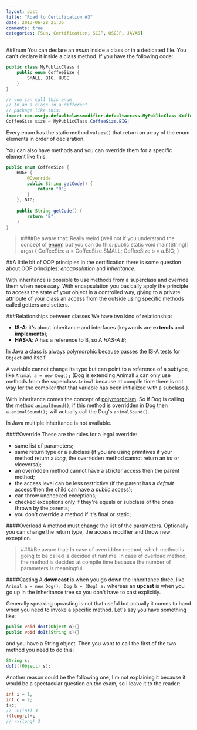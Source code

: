 ```yaml
---
layout: post
title: "Road to Certification #3"
date: 2013-06-28 21:36
comments: true
categories: [Sun, Certification, SCJP, OSCJP, JAVA6]
---
```

##Enum
You can declare an *enum* inside a class or in a dedicated file. You can't declare it inside a class method.
If you have the following code:
``` java ENUM EXAMPLE
public class MyPublicClass {
	public enum CoffeeSize {
		SMALL, BIG, HUGE
	}
}

// you can call this enum
// In an a class in a different
// package like this:
import com.oscjp.defaultclassmodifier.defaultaccess.MyPublicClass.CoffeeSize;
CoffeeSize size = MyPublicClass.CoffeeSize.BIG;
```
Every enum has the static method `values()` that return an array 
of the enum elements in order of declaration. 
<!-- more -->
You can also have methods and you can 
override them for a specific element like this:
``` java ENUM OVERRIDE EXAMPLE
public enum CoffeeSize {	
	HUGE {
		@Override
		public String getCode() {
			return "R";
		}
	}, BIG;
	
	public String getCode() {
		return "B";
	}
}
```
> ####Be aware that:
> Really weird (well not if you understand the concept of [enum](http://docs.oracle.com/javase/tutorial/java/javaOO/enum.html)) but you can do this:
	public static void main(String[] args) {
		CoffeeSize a = CoffeeSize.SMALL;
		CoffeeSize b = a.BIG;
	}


##A little bit of OOP principles
In the certification there is some question about OOP principles: *encapsulation* and *inheritance*.

With inheritance is possible to use methods from a superclass and override them when necessary. With encapsulation you basically apply the
principle to access the state of your object in a controlled way, giving to a private attribute of your class an access from the outside using specific methods called getters and setters.

###Relationships between classes
We have two kind of relationship:

* **IS-A**: it's about inheritance and interfaces (keywords are **extends** and **implements**);
* **HAS-A**: A has a reference to B, so A *HAS-A B*;

In Java a class is always polymorphic because passes the IS-A tests for `Object` and itself.

A variable cannot change its type but can point to a reference of a subtype, like `Animal a = new Dog();` (Dog is extending Animal! `a` can only use methods from the superclass `Animal` because at compile time there is not way for the compiler that that variable has been initialized with a subclass.).

With inheritance comes the concept of [polymorphism](http://en.wikipedia.org/wiki/Polymorphism_%28computer_science%29). So if Dog is calling the method `animalSound()`, if this method is overridden in Dog then `a.animalSound();` will actually call the Dog's `animalSound()`.

In Java multiple inheritance is not available.

####Override
These are the rules for a legal override:

* same list of parameters;
* same return type or a subclass (if you are using primitives if your method return a *long*, the overridden method cannot return an *int* or viceversa);
* an overridden method cannot have a stricter access then the parent method;
* the access level can be less restrictive (if the parent has a *default* access then the child can have a *public* access);
* can throw unchecked exceptions;
* checked exceptions only if they're equals or subclass of the ones thrown by the parents;
* you don't override a method if it's final or static;

####Overload
A method must change the list of the parameters. Optionally you can change the return type, the access modifier and throw new exception.

> ####Be aware that:
> In case of overridden method, which method is going to be called is decided at runtime. In case of overload method, the method is decided at compile time because the number of parameters is meaningful.

####Casting
A **downcast** is when you go down the inheritance three, like `Animal a = new Dog(); Dog b = (Dog) a;` whereas an **upcast** is when you go up in the inheritance tree so you don't have to cast explicitly.

Generally speaking upcasting is not that useful but actually it comes to hand when you need to invoke a specific method. Let's say you have something like:
``` java
public void doIt(Object o){}
public void doIt(String s){}
```
and you have a String object. Then you want to call the first of the two method you need to do this: 
``` java UPCASTING 
String s;
doIt((Object) s);
```
Another reason could be the following one, I'm not explaining it because it would be a spectacular question on the exam, so I leave it to the reader:
``` java UPCASTING
int i = 1;
int c = 2;
i+c;
// ->(int) 3
((long)i)+c
// ->(long) 3
```
